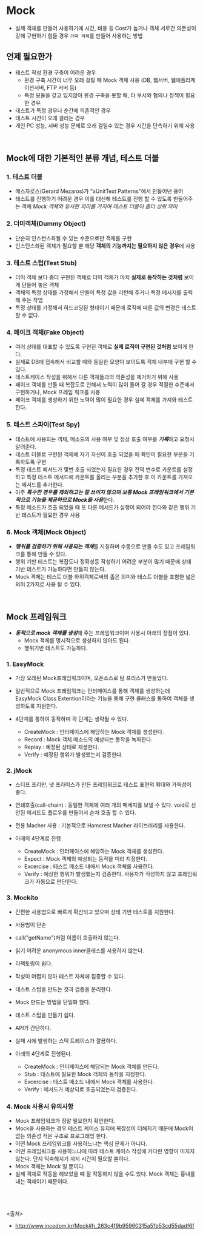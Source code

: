 # Mock
- 실제 객체를 만들어 사용하기에 시간, 비용 등 Cost가 높거나 객체 서로간 의존성이 강해 구현하기 힘들 경우 `가짜 객체`를 만들어 사용하는 방법

## 언제 필요한가
- 테스트 작성 환경 구축이 어려운 경우
  - 환경 구축 시간이 너무 오래 걸릴 때 Mock 객체 사용 (DB, 웹서버, 웹애플리케이션서버, FTP 서버 등)
  - 특정 모듈을 갖고 있지않아 환경 구축을 못할 때, 타 부서와 협의나 정책이 필요한 경우
- 테스트가 특정 경우나 순간에 의존적인 경우
- 테스트 시간이 오래 걸리는 경우
- 개인 PC 성능, 서버 성능 문제로 오래 걸릴수 있는 경우 시간을 단측하기 위해 사용
<br>

## Mock에 대한 기본적인 분류 개념, 테스트 더블
### 1. 테스트 더블
- 메스자로스(Gerard Mezaros)가 "xUnitText Patterns"에서 만들어낸 용어
- 테스트를 진행하기 어려운 경우 이를 대신해 테스트를 진행 할 수 있도록 만들어주는 객체
*Mock 객체와 유사한 의미를 가지며 테스트 더블이 좀더 상위 의미*

### 2. 더미객체(Dummy Object)
- 단순히 인스턴스화될 수 있는 수준으로만 객체를 구현
- 인스턴스화된 객체가 필요할 뿐 해당 **객체의 기능까지는 필요하지 않은 경우**에 사용

### 3. 테스트 스텁(Test Stub)
- 더미 객체 보다 좀더 구현된 객체로 더미 객체가 마치 **실제로 동작하는 것처럼** 보이게 단들어 놓은 객체
- 객체의 특정 상태를 가정해서 만들어 특정 값을 리턴해 주거나 특정 메시지를 출력해 주는 작업
- 특정 상태를 가정해서 하드코딩된 형태이기 때문에 로직에 따른 값의 변경은 테스트 할 수 없다.

### 4. 페이크 객체(Fake Object)
- 여러 상태를 대표할 수 있도록 구현된 객체로 **실제 로직이 구현된 것처럼** 보이게 한다.
- 실제로 DB에 접속해서 비교할 때와 동일한 모양이 보이도록 객체 내부에 구현 할 수 있다.
- 테스트케이스 작성을 위해서 다른 객체들과의 의존성을 제거하기 위해 사용
- 페이크 객체를 만들 때 복잡도로 인해서 노력이 많이 들어 갈 경우 적절한 수준에서 구현하거나, Mock 프레임 워크를 사용
- 페이크 객체를 생성하기 위한 노력이 많이 필요한 경우 실제 객체를 가져와 테스트 한다.

### 5. 테스트 스파이(Test Spy)
- 테스트에 사용되는 객체, 메소드의 사용 여부 및 정상 호출 여부를 ***기록***하고 요청시 알려준다.
- 테스트 더블로 구현된 객체에 자기 자신이 호출 되었을 때 확인이 필요한 부분을 기록하도록 구현
- 특정 테스트 메서드가 몇번 호출 되었는지 필요한 경우 전역 변수로 카운트를 설정하고 특정 테스트 메서드에 카운트를 올리는 부분을 추가한 후 이 카운트를 가져오는 메서드를 추가한다.
- 아주 ***특수한 경우를 제외하고는 잘 쓰이지 않으며 보통 Mock 프레임워크에서 기본적으로 기능을 제공하므로 Mock을 사용***한다.
- 특정 메소드가 호출 되었을 때 또 다른 메서드가 실행이 되어야 한다와 같은 행위 기반 테스트가 필요한 경우 사용

### 6. Mock 객체(Mock Object)
- ***행위를 검증하기 위해 사용되는 객체***를 지칭하며 수동으로 만들 수도 있고 프레임워크를 통해 만들 수 있다.
- 행위 기반 테스트는 복잡도나 정확성등 작성하기 어려운 부분이 많기 때문에 상태 기반 테스트가 가능하다면 만들지 않는다.
- Mock 객체는 테스트 더블 하위객체로써의 좁은 의미와 테스트 더블을 포함한 넓은 의미 2가지로 사용 될 수 있다.

<br>

## Mock 프레임워크
- ***동적으로 mock 객체를 생성***해 주는 프레임워크이며 사용시 아래의 장점이 있다.
  - Mock 객체를 명시적으로 생성하지 않아도 된다.
  - 행위기반 테스트도 가능하다.

### 1. EasyMock
- 가장 오래된 Mock프레임워크이며, 오픈소스로 탐 프리스가 만들었다.
- 일반적으로 Mock 프레임워크는 인터페이스를 통해 객체를 생성하는데 EasyMock Class Extention이라는 기능을 통해 구현 클래스를 통하여 객체를 생성하도록 지원한다.

- 4단계를 통하여 동작하며 각 단계는 생략될 수 있다.
  - CreateMock : 인터페이스에 해당하는 Mock 객체를 생성한다.
  - Record : Mock 객체 메소드의 예상되는 동작을 녹화한다.
  - Replay : 예정된 상태로 재생한다.
  - Verify : 예정된 행위가 발생했는지 검증한다.

### 2. jMock
- 스티프 프리만, 냇 프라이스가 만든 프레임워크로 테스트 표현의 확대와 가독성이 좋다.
- 연쇄호출(call-chain) : 동일한 객체에 여러 개의 메세지를 보낼 수 있다. void로 선언된 메서드도 플로우를 만들어서 순차 호출 할 수 있다.
- 전용 Macher 사용 : 기본적으로 Hamcrest Macher 라이브러리를 사용한다.

- 아래의 4단계로 진행
  - CreateMock : 인터페이스에 해당하는 Mock 객체를 생성한다.
  - Expect : Mock 객체의 예상되는 동작을 미리 지정한다.
  - Excercise : 테스트 메소드 내에서 Mock 객체를 사용한다.
  - Verify : 예상한 행위가 발생했는지 검증한다. 사용자가 작성하지 않고 프레임워크가 자동으로 판단한다.

### 3. Mockito
- 간편한 사용법으로 빠르게 확산되고 있으며 상태 기반 테스트를 지원한다.
- 사용법이 단순
- call("getName")처럼 이름이 호출하지 않는다.
- 읽기 어려운 anonymous inner클래스를 사용하지 않는다.
- 리펙토링이 쉽다.
- 작성이 어렵지 않아 테스트 자체에 집중할 수 있다.
- 테스트 스텁을 만드는 것과 검증을 분리한다.
- Mock 만드는 방법을 단일화 했다.
- 테스트 스텁을 만들기 쉽다.
- API가 간단하다.
- 실패 시에 발생하는 스택 트레이스가 깔끔하다.

- 아래의 4단계로 진행된다.
  - CreateMock : 인터페이스에 해당되는 Mock 객체를 만든다.
  - Stub : 테스트에 필요한 Mock 객체의 동작을 지정한다.
  - Excercise : 테스트 메소드 내에서 Mock 객체를 사용한다.
  - Verify : 메서드가 예상되로 호출되었는지 검증한다.

### 4. Mock 사용시 유의사항
- Mock 프레임워크가 정말 필요한지 확인한다.
- Mock을 사용하는 경우 테스트 케이스 유지에 복잡성이 더해지기 때문에 Mock이 없는 의존성 적은 구조로 프로그래밍 한다.
- 어떤 Mock 프레임워크를 사용하느냐는 핵심 문제가 아니다.
- 어떤 프레임워크를 사용하느냐에 따라 테스트 케이스 작성에 커다란 영향이 미치지 않는다. 단지 익숙해지기 까지 시간이 필요할 뿐이다.
- Mock 객체는 Mock 일 뿐이다.
- 실제 객체로 작동을 해보았을 때 잘 작동하지 않을 수도 있다. Mock 객체는 흉내를 내는 객체이기 때문이다.


<br><br><br>
<출처>
- http://www.incodom.kr/Mock#h_263c4f9b95960315a51b53cd55dadf6f
